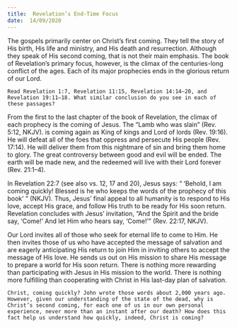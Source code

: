 ```yaml
---
title:  Revelation’s End-Time Focus
date:  14/09/2020
---
```


The gospels primarily center on Christ’s first coming. They tell the story of His birth, His life and ministry, and His death and resurrection. Although they speak of His second coming, that is not their main emphasis. The book of Revelation’s primary focus, however, is the climax of the centuries-long conflict of the ages. Each of its major prophecies ends in the glorious return of our Lord.

`Read Revelation 1:7, Revelation 11:15, Revelation 14:14–20, and Revelation 19:11–18. What similar conclusion do you see in each of these passages?`

From the first to the last chapter of the book of Revelation, the climax of each prophecy is the coming of Jesus. The “Lamb who was slain” (Rev. 5:12, NKJV). is coming again as King of kings and Lord of lords (Rev. 19:16). He will defeat all of the foes that oppress and persecute His people (Rev. 17:14). He will deliver them from this nightmare of sin and bring them home to glory. The great controversy between good and evil will be ended. The earth will be made new, and the redeemed will live with their Lord forever (Rev. 21:1–4).

In Revelation 22:7 (see also vs. 12, 17 and 20), Jesus says: “ ‘Behold, I am coming quickly! Blessed is he who keeps the words of the prophecy of this book’ ” (NKJV). Thus, Jesus’ final appeal to all humanity is to respond to His love, accept His grace, and follow His truth to be ready for His soon return. Revelation concludes with Jesus’ invitation, “And the Spirit and the bride say, ‘Come!’ And let Him who hears say, ‘Come!’” (Rev. 22:17, NKJV).

Our Lord invites all of those who seek for eternal life to come to Him. He then invites those of us who have accepted the message of salvation and are eagerly anticipating His return to join Him in inviting others to accept the message of His love. He sends us out on His mission to share His message to prepare a world for His soon return. There is nothing more rewarding than participating with Jesus in His mission to the world. There is nothing more fulfilling than cooperating with Christ in His last-day plan of salvation.

`Christ, coming quickly? John wrote those words about 2,000 years ago. However, given our understanding of the state of the dead, why is Christ’s second coming, for each one of us in our own personal experience, never more than an instant after our death? How does this fact help us understand how quickly, indeed, Christ is coming?`